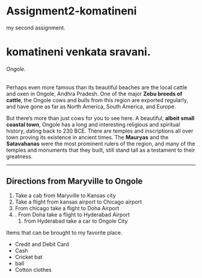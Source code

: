 # Assignment2-komatineni
my second assignment.
# komatineni venkata sravani.
###### Ongole.

 Perhaps even more famous than its beautiful beaches are the local cattle and oxen in Ongole, Andhra Pradesh. One of the major **Zebu breeds of cattle**, the Ongole cows and bulls from this region are exported regularly, and have gone as far as North America, South America, and Europe.

But there’s more than just cows for you to see here. A beautiful, **albeit small coastal town**, Ongole has a long and interesting religious and spiritual history, dating back to 230 BCE. There are temples and inscriptions all over town proving its existence in ancient times. The **Mauryas** and the **Satavahanas** were the most prominent rulers of the region, and many of the temples and monuments that they built, still stand tall as a testament to their greatness.
    

***

## Directions from Maryville to Ongole
 
 1. Take a cab from Maryville to Kansas city
 2. Take a flight from kansas airport to Chicago airport
 3. From chicago take a flight to Doha Airport
 4. . From Doha take a flight to Hyderabad Airport
    1. from Hyderabad take a car to Ongole City

Items that can be brought to my favorite place.

- Credit and Debit Card
- Cash
- Cricket bat
- ball
- Cotton clothes





